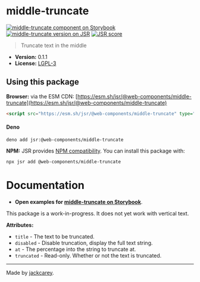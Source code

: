 # middle-truncate

[![middle-truncate component on Storybook](https://cdn.jsdelivr.net/gh/storybookjs/brand@main/badge/badge-storybook.svg)](https://jackcarey.co.uk/web-components/storybook-static/?path=/docs/components-middle-truncate) [![middle-truncate version on JSR](https://jsr.io/badges/@web-components/middle-truncate)](https://jsr.io/@web-components/middle-truncate/versions) [![JSR score](https://jsr.io/badges/@web-components/middle-truncate/score)](https://jsr.io/@web-components/middle-truncate/score)

> Truncate text in the middle

- **Version:** 0.1.1
- **License:** [LGPL-3](./LICENSE.md)

## Using this package

**Browser:** via the ESM CDN: [https://esm.sh/jsr/@web-components/middle-truncate](https://esm.sh/jsr/@web-components/middle-truncate) 

```html
<script src="https://esm.sh/jsr/@web-components/middle-truncate" type="module"></script>
```

#### Deno

```
deno add jsr:@web-components/middle-truncate
```

**NPM:** JSR provides [NPM compatibility](https://jsr.io/docs/npm-compatibility). You can install this package with:

```
npx jsr add @web-components/middle-truncate
```

# Documentation

- **Open examples for [middle-truncate on Storybook](https://jackcarey.co.uk/web-components/storybook-static/?path=/docs/components-middle-truncate)**.

This package is a work-in-progress. It does not yet work with vertical text.

**Attributes:**

-   `title` - The text to be truncated.
-   `disabled` - Disable truncation, display the full text string.
-   `at` - The percentage into the string to truncate at.
-   `truncated` - Read-only. Whether or not the text is truncated.


---

Made by [jackcarey](https://jackcarey.co.uk).
